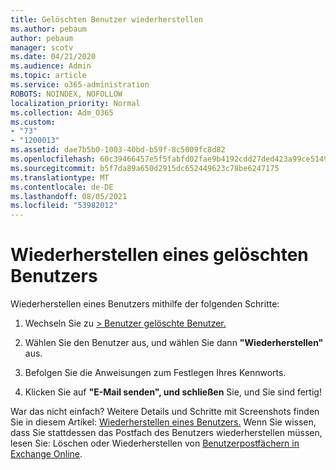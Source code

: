 ```yaml
---
title: Gelöschten Benutzer wiederherstellen
ms.author: pebaum
author: pebaum
manager: scotv
ms.date: 04/21/2020
ms.audience: Admin
ms.topic: article
ms.service: o365-administration
ROBOTS: NOINDEX, NOFOLLOW
localization_priority: Normal
ms.collection: Adm_O365
ms.custom:
- "73"
- "1200013"
ms.assetid: dae7b5b0-1003-40bd-b59f-8c5009fc8d82
ms.openlocfilehash: 60c39466457e5f5fabfd02fae9b4192cdd27ded423a99ce5149b1c102e138097
ms.sourcegitcommit: b5f7da89a650d2915dc652449623c78be6247175
ms.translationtype: MT
ms.contentlocale: de-DE
ms.lasthandoff: 08/05/2021
ms.locfileid: "53982012"
---
```

# <a name="restore-a-deleted-user"></a>Wiederherstellen eines gelöschten Benutzers

Wiederherstellen eines Benutzers mithilfe der folgenden Schritte:
  
1. Wechseln Sie zu [ \> Benutzer gelöschte Benutzer.](https://admin.microsoft.com/adminportal/home#/deletedusers)

2. Wählen Sie den Benutzer aus, und wählen Sie dann **"Wiederherstellen"** aus.

3. Befolgen Sie die Anweisungen zum Festlegen Ihres Kennworts.

4. Klicken Sie auf **"E-Mail senden", und schließen** Sie, und Sie sind fertig!

War das nicht einfach? Weitere Details und Schritte mit Screenshots finden Sie in diesem Artikel: [Wiederherstellen eines Benutzers.](https://docs.microsoft.com/microsoft-365/admin/add-users/restore-user) Wenn Sie wissen, dass Sie stattdessen das Postfach des Benutzers wiederherstellen müssen, lesen Sie: Löschen oder Wiederherstellen von [Benutzerpostfächern in Exchange Online](https://docs.microsoft.com/exchange/recipients-in-exchange-online/delete-or-restore-mailboxes).